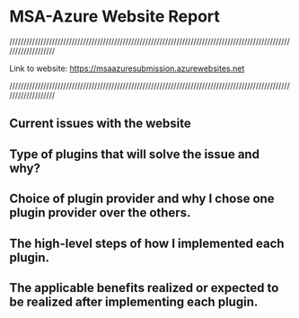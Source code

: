 # MSA-Azure Website Report
///////////////////////////////////////////////////////////////////////////////////////////////////////////////////

Link to website: https://msaazuresubmission.azurewebsites.net

///////////////////////////////////////////////////////////////////////////////////////////////////////////////////


## Current issues with the website

## Type of plugins that will solve the issue and why?

## Choice of plugin provider and why I chose one plugin provider over the others.

## The high-level steps of how I implemented each plugin.

## The applicable benefits realized or expected to be realized after implementing each plugin.
